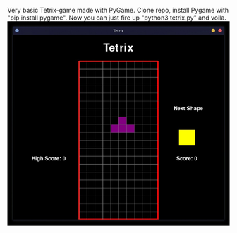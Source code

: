 Very basic Tetrix-game made with PyGame. Clone repo, install Pygame with "pip install pygame".
Now you can  just fire up "python3 tetrix.py" and voila.
![](images/screenshot.jpeg)
